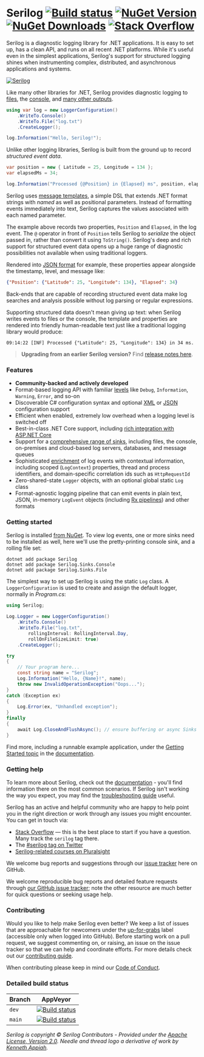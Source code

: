 # Serilog [![Build status](https://ci.appveyor.com/api/projects/status/b9rm3l7kduryjgcj/branch/dev?svg=true)](https://ci.appveyor.com/project/serilog/serilog/branch/dev) [![NuGet Version](http://img.shields.io/nuget/v/Serilog.svg?style=flat)](https://www.nuget.org/packages/Serilog/) [![NuGet Downloads](https://img.shields.io/nuget/dt/serilog.svg)](https://www.nuget.org/packages/Serilog/) [![Stack Overflow](https://img.shields.io/badge/stack%20overflow-serilog-orange.svg)](http://stackoverflow.com/questions/tagged/serilog)

Serilog is a diagnostic logging library for .NET applications. It is easy to set up, has a clean API, and runs on all recent .NET platforms. While it's useful even in the simplest applications, Serilog's support for structured logging shines when instrumenting complex, distributed, and asynchronous applications and systems.

[![Serilog](https://raw.githubusercontent.com/serilog/serilog.github.io/master/images/serilog-180px.png)](https://serilog.net)

Like many other libraries for .NET, Serilog provides diagnostic logging to [files](https://github.com/serilog/serilog-sinks-file), the [console](https://github.com/serilog/serilog-sinks-console), and [many other outputs](https://github.com/serilog/serilog/wiki/Provided-Sinks).

```csharp
using var log = new LoggerConfiguration()
    .WriteTo.Console()
    .WriteTo.File("log.txt")
    .CreateLogger();

log.Information("Hello, Serilog!");
```

Unlike other logging libraries, Serilog is built from the ground up to record _structured event data_.

```csharp
var position = new { Latitude = 25, Longitude = 134 };
var elapsedMs = 34;

log.Information("Processed {@Position} in {Elapsed} ms", position, elapsedMs);
```

Serilog uses [message templates](https://messagetemplates.org), a simple DSL that extends .NET format strings with _named_ as well as positional parameters. Instead of formatting events immediately into text, Serilog captures the values associated with each named parameter.

The example above records two properties, `Position` and `Elapsed`, in the log event. The `@` operator in front of `Position` tells Serilog to _serialize_ the object passed in, rather than convert it using `ToString()`. Serilog's deep and rich support for structured event data opens up a huge range of diagnostic possibilities not available when using traditional loggers.

Rendered into [JSON format](https://github.com/serilog/serilog-formatting-compact) for example, these properties appear alongside the timestamp, level, and message like:

```json
{"Position": {"Latitude": 25, "Longitude": 134}, "Elapsed": 34}
```

Back-ends that are capable of recording structured event data make log searches and analysis possible without log parsing or regular expressions.

Supporting structured data doesn't mean giving up text: when Serilog writes events to files or the console, the template and properties are rendered into friendly human-readable text just like a traditional logging library would produce:

```
09:14:22 [INF] Processed {"Latitude": 25, "Longitude": 134} in 34 ms.
```

> **Upgrading from an earlier Serilog version?** Find [release notes here](https://github.com/serilog/serilog/releases).

### Features

 * **Community-backed and actively developed**
 * Format-based logging API with familiar [levels](https://github.com/serilog/serilog/wiki/Configuration-Basics#minimum-level) like `Debug`, `Information`, `Warning`, `Error`, and so-on
 * Discoverable C# configuration syntax and optional [XML](https://github.com/serilog/serilog-settings-appsettings) or [JSON](https://github.com/serilog/serilog-settings-configuration) configuration support
 * Efficient when enabled, extremely low overhead when a logging level is switched off
 * Best-in-class .NET Core support, including [rich integration with ASP.NET Core](https://github.com/serilog/serilog-aspnetcore)
 * Support for a [comprehensive range of sinks](https://github.com/serilog/serilog/wiki/Provided-Sinks), including files, the console, on-premises and cloud-based log servers, databases, and message queues
 * Sophisticated [enrichment](https://github.com/serilog/serilog/wiki/Enrichment) of log events with contextual information, including scoped (`LogContext`) properties, thread and process identifiers, and domain-specific correlation ids such as `HttpRequestId`
 * Zero-shared-state `Logger` objects, with an optional global static `Log` class
 * Format-agnostic logging pipeline that can emit events in plain text, JSON, in-memory `LogEvent` objects (including [Rx pipelines](https://github.com/serilog/serilog-sinks-observable)) and other formats

### Getting started

Serilog is installed [from NuGet](https://nuget.org/packages/serilog). To view log events, one or more sinks need to be installed as well, here we'll use the pretty-printing console sink, and a rolling file set:

```
dotnet add package Serilog
dotnet add package Serilog.Sinks.Console
dotnet add package Serilog.Sinks.File
```

The simplest way to set up Serilog is using the static `Log` class. A `LoggerConfiguration` is used to create and assign the default logger, normally in _Program.cs_:

```csharp
using Serilog;

Log.Logger = new LoggerConfiguration()
    .WriteTo.Console()
    .WriteTo.File("log.txt",
        rollingInterval: RollingInterval.Day,
        rollOnFileSizeLimit: true)
    .CreateLogger();

try
{
    // Your program here...
    const string name = "Serilog";
    Log.Information("Hello, {Name}!", name);
    throw new InvalidOperationException("Oops...");
}
catch (Exception ex)
{
    Log.Error(ex, "Unhandled exception");
}
finally
{
    await Log.CloseAndFlushAsync(); // ensure buffering or async Sinks are flushed before app exits
}
```

Find more, including a runnable example application, under the [Getting Started topic](https://github.com/serilog/serilog/wiki/Getting-Started) in the [documentation](https://github.com/serilog/serilog/wiki/).

### Getting help

To learn more about Serilog, check out the [documentation](https://github.com/serilog/serilog/wiki) - you'll find information there on the most common scenarios. If Serilog isn't working the way you expect, you may find the [troubleshooting guide](https://github.com/serilog/serilog/wiki/Debugging-and-Diagnostics) useful.

Serilog has an active and helpful community who are happy to help point you in the right direction or work through any issues you might encounter. You can get in touch via:

 * [Stack Overflow](http://stackoverflow.com/questions/tagged/serilog) &mdash; this is the best place to start if you have a question. Many track the `serilog` tag there.
 * The [#serilog tag on Twitter](https://twitter.com/search?q=%23serilog)
 * [Serilog-related courses on Pluralsight](https://www.pluralsight.com/search/?q=serilog)

We welcome bug reports and suggestions through our [issue tracker](https://github.com/serilog/serilog/issues) here on GitHub.

We welcome reproducible bug reports and detailed feature requests through [our GitHub issue tracker](https://github.com/serilog/serilog/issues);
note the other resource are much better for quick questions or seeking usage help.

### Contributing

Would you like to help make Serilog even better? We keep a list of issues that are approachable for newcomers under the [up-for-grabs](https://github.com/issues?utf8=✓&q=is%3Aopen+is%3Aissue+archived%3Afalse+user%3Aserilog+label%3Aup-for-grabs) label (accessible only when logged into GitHub). Before starting work on a pull request, we suggest commenting on, or raising, an issue on the issue tracker so that we can help and coordinate efforts.  For more details check out our [contributing guide](CONTRIBUTING.md).

When contributing please keep in mind our [Code of Conduct](CODE_OF_CONDUCT.md).

### Detailed build status

| Branch | AppVeyor                                                                                                                                                              |
|--------|-----------------------------------------------------------------------------------------------------------------------------------------------------------------------|
| `dev`  | [![Build status](https://ci.appveyor.com/api/projects/status/b9rm3l7kduryjgcj/branch/dev?svg=true)](https://ci.appveyor.com/project/serilog/serilog/branch/dev)       |
| `main` | [![Build status](https://ci.appveyor.com/api/projects/status/b9rm3l7kduryjgcj/branch/master?svg=true)](https://ci.appveyor.com/project/serilog/serilog/branch/master) |

_Serilog is copyright &copy; Serilog Contributors - Provided under the [Apache License, Version 2.0](http://apache.org/licenses/LICENSE-2.0.html). Needle and thread logo a derivative of work by [Kenneth Appiah](http://www.kensets.com/)._
